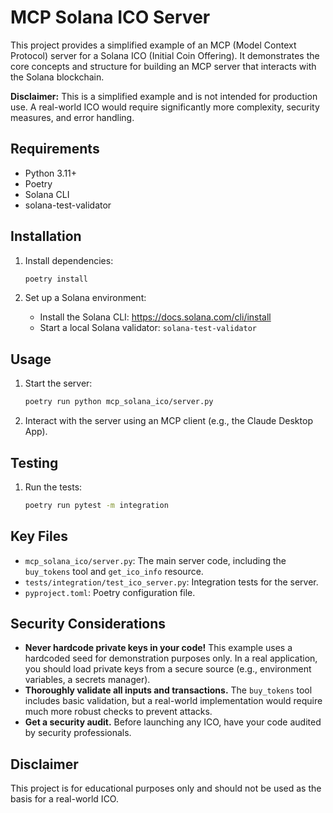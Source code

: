# MCP Solana ICO Server

This project provides a simplified example of an MCP (Model Context Protocol) server for a Solana ICO (Initial Coin Offering). It demonstrates the core concepts and structure for building an MCP server that interacts with the Solana blockchain.

**Disclaimer:** This is a simplified example and is not intended for production use. A real-world ICO would require significantly more complexity, security measures, and error handling.

## Requirements

*   Python 3.11+
*   Poetry
*   Solana CLI
*   solana-test-validator

## Installation

1.  Install dependencies:

    ```bash
    poetry install
    ```

2.  Set up a Solana environment:

    *   Install the Solana CLI: <https://docs.solana.com/cli/install>
    *   Start a local Solana validator: `solana-test-validator`

## Usage

1.  Start the server:

    ```bash
    poetry run python mcp_solana_ico/server.py
    ```

2.  Interact with the server using an MCP client (e.g., the Claude Desktop App).

## Testing

1.  Run the tests:

    ```bash
    poetry run pytest -m integration
    ```

## Key Files

*   `mcp_solana_ico/server.py`: The main server code, including the `buy_tokens` tool and `get_ico_info` resource.
*   `tests/integration/test_ico_server.py`: Integration tests for the server.
*   `pyproject.toml`: Poetry configuration file.

## Security Considerations

*   **Never hardcode private keys in your code!** This example uses a hardcoded seed for demonstration purposes only. In a real application, you should load private keys from a secure source (e.g., environment variables, a secrets manager).
*   **Thoroughly validate all inputs and transactions.** The `buy_tokens` tool includes basic validation, but a real-world implementation would require much more robust checks to prevent attacks.
*   **Get a security audit.** Before launching any ICO, have your code audited by security professionals.

## Disclaimer

This project is for educational purposes only and should not be used as the basis for a real-world ICO.
